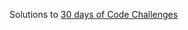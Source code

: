 Solutions to [30 days of Code Challenges](https://www.hackerrank.com/domains/tutorials/30-days-of-code)